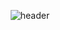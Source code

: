 <div align='center'>
  
  ![header](https://capsule-render.vercel.app/api?type=Waving&color=6a8518&height=150&section=header&text=DUSLOOP&fontColor=80d038&fontSize=70&animation=fadeIn&fontAlignY=55)
</div>
